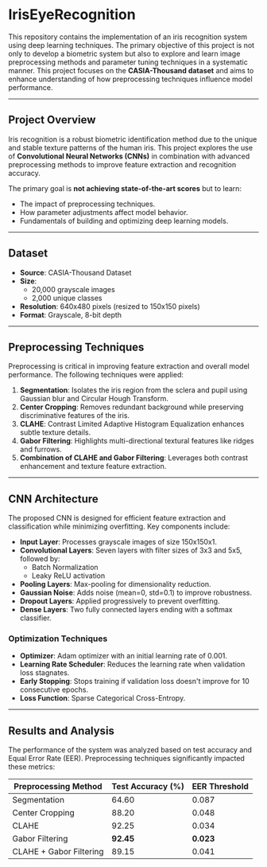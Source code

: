# IrisEyeRecognition
 
This repository contains the implementation of an iris recognition system using deep learning techniques. The primary objective of this project is not only to develop a biometric system but also to explore and learn image preprocessing methods and parameter tuning techniques in a systematic manner. This project focuses on the **CASIA-Thousand dataset** and aims to enhance understanding of how preprocessing techniques influence model performance.

---

## **Project Overview**

Iris recognition is a robust biometric identification method due to the unique and stable texture patterns of the human iris. This project explores the use of **Convolutional Neural Networks (CNNs)** in combination with advanced preprocessing methods to improve feature extraction and recognition accuracy.

The primary goal is **not achieving state-of-the-art scores** but to learn:
- The impact of preprocessing techniques.
- How parameter adjustments affect model behavior.
- Fundamentals of building and optimizing deep learning models.

---

## **Dataset**
- **Source**: CASIA-Thousand Dataset
- **Size**: 
  - 20,000 grayscale images
  - 2,000 unique classes
- **Resolution**: 640x480 pixels (resized to 150x150 pixels)
- **Format**: Grayscale, 8-bit depth

---

## **Preprocessing Techniques**

Preprocessing is critical in improving feature extraction and overall model performance. The following techniques were applied:

1. **Segmentation**: Isolates the iris region from the sclera and pupil using Gaussian blur and Circular Hough Transform.
2. **Center Cropping**: Removes redundant background while preserving discriminative features of the iris.
3. **CLAHE**: Contrast Limited Adaptive Histogram Equalization enhances subtle texture details.
4. **Gabor Filtering**: Highlights multi-directional textural features like ridges and furrows.
5. **Combination of CLAHE and Gabor Filtering**: Leverages both contrast enhancement and texture feature extraction.

---

## **CNN Architecture**

The proposed CNN is designed for efficient feature extraction and classification while minimizing overfitting. Key components include:

- **Input Layer**: Processes grayscale images of size 150x150x1.
- **Convolutional Layers**: Seven layers with filter sizes of 3x3 and 5x5, followed by:
  - Batch Normalization
  - Leaky ReLU activation
- **Pooling Layers**: Max-pooling for dimensionality reduction.
- **Gaussian Noise**: Adds noise (mean=0, std=0.1) to improve robustness.
- **Dropout Layers**: Applied progressively to prevent overfitting.
- **Dense Layers**: Two fully connected layers ending with a softmax classifier.

### **Optimization Techniques**
- **Optimizer**: Adam optimizer with an initial learning rate of 0.001.
- **Learning Rate Scheduler**: Reduces the learning rate when validation loss stagnates.
- **Early Stopping**: Stops training if validation loss doesn't improve for 10 consecutive epochs.
- **Loss Function**: Sparse Categorical Cross-Entropy.

---

## **Results and Analysis**

The performance of the system was analyzed based on test accuracy and Equal Error Rate (EER). Preprocessing techniques significantly impacted these metrics:

| **Preprocessing Method**       | **Test Accuracy (%)** | **EER Threshold** |
|--------------------------------|-----------------------|-------------------|
| Segmentation                   | 64.60                | 0.087            |
| Center Cropping                | 88.20                | 0.048            |
| CLAHE                          | 92.25                | 0.034            |
| Gabor Filtering                | **92.45**            | **0.023**        |
| CLAHE + Gabor Filtering        | 89.15                | 0.041            |